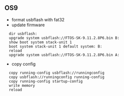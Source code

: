 ## OS9 
* format usbflash with fat32
* update firmware
```
  dir usbflash:
  upgrade system usbflash://FTOS-SK-9.11.2.8P6.bin B:
  show boot system stack-unit 1
  boot system stack-unit 1 default system: B:
  reload
  upgrade system usbflash://FTOS-SK-9.11.2.8P6.bin A:
```
* copy config
```
  copy running-config usbflash://runningconfig
  copy usbflash://runningconfig running-config
  copy running-config startup-config
  write memory
  reload
```